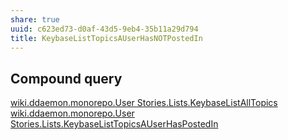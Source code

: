 ```yaml
---
share: true
uuid: c623ed73-d0af-43d5-9eb4-35b11a29d794
title: KeybaseListTopicsAUserHasNOTPostedIn
---
```

## Compound query

[wiki.ddaemon.monorepo.User Stories.Lists.KeybaseListAllTopics](/587fe5bf-f210-4c2d-b341-1ef46d8765e1)
[wiki.ddaemon.monorepo.User Stories.Lists.KeybaseListTopicsAUserHasPostedIn](/c73b3b73-2c54-4908-9199-3390d1181839)
